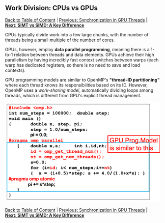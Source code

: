 ## Work Division: CPUs vs GPUs
[Back to Table of Content](../../Readme.md) | [Previous: Synchronization in GPU Threads](6.synchronization.md) | **[Next: SIMT vs SIMD: A Key Difference](8.simt_vs_simd.md)**

CPUs typically divide work into a few large chunks, with the number of threads being a small multiple of the number of cores. 

GPUs, however, employ **data parallel programming**, meaning there is a 1-to-1 relation between threads and data elements. GPUs achieve their high parallelism by having incredibly fast context switches between warps (each warp has dedicated registers, so there is no need to save and load contexts).

GPU programming models are similar to OpenMP's **"thread-ID partitioning"** where each thread knows its responsibilities based on its ID. However, OpenMP uses a *work-sharing model*, automatically dividing loops among threads, which is different from GPU's explicit thread management.

![OMP-thread-ID partitioning](./imgs/OMP-thread-ID%20partitioning.png)

[Back to Table of Content](../../Readme.md) | [Previous: Synchronization in GPU Threads](6.synchronization.md) | **[Next: SIMT vs SIMD: A Key Difference](8.simt_vs_simd.md)**

